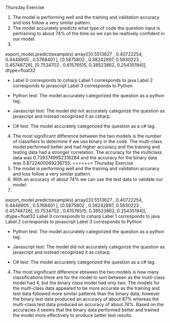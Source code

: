  Thursday Exercise
1. The model is performing well and the training and validation accuracy and loss follow a very similar pattern.
2. The model accurately predicts what type of code the question input is pertraining to about 74%  of the time so we can be realtively confident in our model.
3.
export_model.predict(examples)
array([[0.5513627 , 0.40722254, 0.4448905 , 0.5768401 ],
[0.5875802 , 0.38242897, 0.5630223 , 0.45748726],
[0.7534702 , 0.61576515, 0.38523862, 0.25435194]], dtype=float32
- Label 0 corresponds to csharp
Label 1 corresponds to java
Label 2 corresponds to javascript
Label 3 corresponds to Python

- Python test: The model accurately categorized the question as a python tag.

- Javascript test: The model did not accurately categorize the question as javascript and instead recognized it as csharp.

- C# test: The model accurately categorized the question as a c# tag.
4. The most significant difference between the two models is the number of classifiers to determine if we use binary in the code. The multi-class model performed better and had higher accuracy and the training and testing data had a stronger correlation. The accuracy for the multiclass data was 0.7393749952316284 and the accuracy for the binary data was 0.8722400069236755.
=======
Thursday Exercise
1. The model is performing well and the training and validation accuracy and loss follow a very similar pattern.
2. With an accuracy of about 74% we can use the test data to validate our model.
3.
export_model.predict(examples)
array([[0.5513627 , 0.40722254, 0.4448905 , 0.5768401 ],
[0.5875802 , 0.38242897, 0.5630223 , 0.45748726],
[0.7534702 , 0.61576515, 0.38523862, 0.25435194]], dtype=float32
Label 0 corresponds to csharp
Label 1 corresponds to java
Label 2 corresponds to javascript
Label 3 corresponds to Python

- Python test: The model accurately categorized the question as a python tag.

- Javascript test: The model did not accurately categorize the question as javascript and instead recognized it as csharp.

- C# test: The model accurately categorized the question as a c# tag.
4. The most significant difference ebtween the two models is how many classifications there are for the model to sort between as the mutli-class model had 4, but the binary class model had only two. The models for the multi-class data appeared to be more accurate as the training and test data followed more similar patterns than the binary data, however the binary test data produced an accuracy of about 87% whereas the multi-class test data produced an accuracy of about 74%. Based on the accuracies it seems that the binary data performed better and trained the model more effectively to produce better test results.
